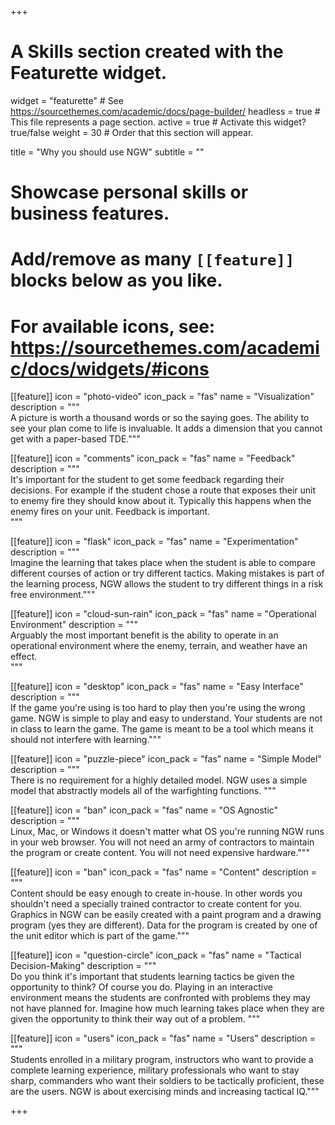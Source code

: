 +++
# A Skills section created with the Featurette widget.
widget = "featurette"  # See https://sourcethemes.com/academic/docs/page-builder/
headless = true  # This file represents a page section.
active = true  # Activate this widget? true/false
weight = 30  # Order that this section will appear.

title = "Why you should use NGW"
subtitle = ""

# Showcase personal skills or business features.
# 
# Add/remove as many `[[feature]]` blocks below as you like.
# 
# For available icons, see: https://sourcethemes.com/academic/docs/widgets/#icons

[[feature]]
icon = "photo-video"
icon_pack = "fas"
name = "Visualization"
description = """  
A picture is worth a thousand words or so the saying goes. The ability to see
your plan come to life is invaluable. It adds a dimension that you cannot get
with a paper-based TDE."""

[[feature]]
icon = "comments"
icon_pack = "fas"
name = "Feedback"
description = """  
It's important for the student to get some feedback regarding their decisions.
For example if the student chose a route that exposes their unit to enemy fire
they should know about it. Typically this happens when the enemy fires on your
unit.  Feedback is important.  
"""  

[[feature]]
icon = "flask"
icon_pack = "fas"
name = "Experimentation"
description = """  
Imagine the learning that takes place when the student is able to compare
different courses of action or try different tactics. Making mistakes is part
of the learning process, NGW allows the student to try different things in a
risk free environment."""

[[feature]]
icon = "cloud-sun-rain"
icon_pack = "fas"
name = "Operational Environment"
description = """  
Arguably the most important benefit is the ability to operate in an
operational environment where the enemy, terrain, and weather have an effect.  
"""

[[feature]]
icon = "desktop"
icon_pack = "fas"
name = "Easy Interface"
description = """  
If the game you're using is too hard to play then you're using the wrong game.
NGW is simple to play and easy to understand. Your students are not in class
to learn the game. The game is meant to be a tool which means it should not
interfere with learning."""

[[feature]]
icon = "puzzle-piece"
icon_pack = "fas"
name = "Simple Model"
description = """  
There is no requirement for a highly detailed model. NGW uses a simple model
that abstractly models all of the warfighting functions. """  

[[feature]]
icon = "ban"
icon_pack = "fas"
name = "OS Agnostic"
description = """  
Linux, Mac, or Windows it doesn't matter what OS you're running NGW runs in
your web browser. You will not need an army of contractors to maintain the
program or create content. You will not need expensive hardware."""

[[feature]]
icon = "ban"
icon_pack = "fas"
name = "Content"
description = """  
Content should be easy enough to create in-house. In other words you shouldn't
need a specially trained contractor to create content for you. Graphics in NGW
can be easily created with a paint program and a drawing program (yes they are
different). Data for the program is created by one of the unit editor which is
part of the game."""

[[feature]]
icon = "question-circle"
icon_pack = "fas"
name = "Tactical Decision-Making"
description = """  
Do you think it's important that students learning tactics be given the
opportunity to think? Of course you do. Playing in an interactive environment
means the students are confronted with problems they may not have planned for.
Imagine how much learning takes place when they are given the opportunity to
think their way out of a problem. """

[[feature]]
icon = "users"
icon_pack = "fas"
name = "Users"
description = """  
Students enrolled in a military program, instructors who want to provide a
complete learning experience, military professionals who want to stay sharp,
commanders who want their soldiers to be tactically proficient, these are the
users.  NGW is about exercising minds and increasing tactical IQ."""

+++
